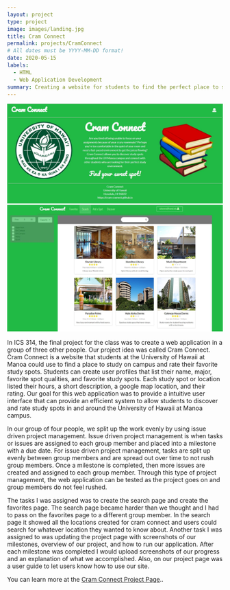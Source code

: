 ```yaml
---
layout: project
type: project
image: images/landing.jpg
title: Cram Connect 
permalink: projects/CramConnect
# All dates must be YYYY-MM-DD format!
date: 2020-05-15
labels:
  - HTML
  - Web Application Development 
summary: Creating a website for students to find the perfect place to study on campus.
---
```


<div class="ui medium rounded images">
  <img class="ui image" src="../images/landing.JPG">
  <img class="ui image" src="../images/search.jpg">
</div>

In ICS 314, the final project for the class was to create a web application in a group of three other people. Our project idea was called Cram Connect. Cram Connect is a website that students at the University of Hawaii at Manoa could use to find a place to study on campus and rate their favorite study spots. Students can create user profiles that list their name, major, favorite spot qualities, and favorite study spots. Each study spot or location listed their hours, a short description, a google map location, and their rating. Our goal for this web application was to provide a intuitive user interface that can provide an efficient system to allow students to discover and rate study spots in and around the University of Hawaii at Manoa campus. 

In our group of four people, we split up the work evenly by using issue driven project management. Issue driven project management is when tasks or issues are assigned to each group member and placed into a milestone with a due date. For issue driven project management, tasks are split up evenly between group members and are spread out over time to not rush group members. Once a milestone is completed, then more issues are created and assigned to each group member.  Through this type of project management, the web application can be tested as the project goes on and group members do not feel rushed.  

The tasks I was assigned was to create the search page and create the favorites page.  The search page became harder than we thought and I had to pass on the favorites page to a different group member. In the search page it showed all the locations created for cram connect and users could search for whatever location they wanted to know about.  Another task I was assigned to was updating the project page with screenshots of our milestones, overview of our project, and how to run our application. After each milestone was completed I would upload screenshots of our progress and an explanation of what we accomplished. Also, on our project page was a user guide to let users know how to use our site. 

You can learn more at the [Cram Connect Project Page](https://cram-connect.github.io/)..

